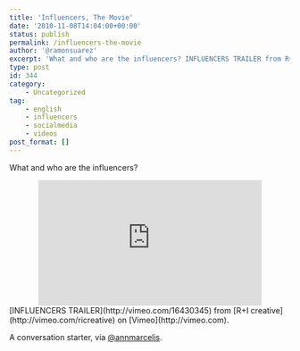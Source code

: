 ```yaml
---
title: 'Influencers, The Movie'
date: '2010-11-08T14:04:00+00:00'
status: publish
permalink: /influencers-the-movie
author: '@ramonsuarez'
excerpt: 'What and who are the influencers? INFLUENCERS TRAILER from R+I creative on Vimeo. A conversation starter, via @annmarcelis.'
type: post
id: 344
category:
    - Uncategorized
tag:
    - english
    - influencers
    - socialmedia
    - videos
post_format: []
---
```

What and who are the influencers?

<div class="embed-vimeo" style="text-align: center;"><iframe allowfullscreen="" frameborder="0" height="225" mozallowfullscreen="" src="https://player.vimeo.com/video/16430345" webkitallowfullscreen="" width="400"></iframe></div>[INFLUENCERS TRAILER](http://vimeo.com/16430345) from [R+I creative](http://vimeo.com/ricreative) on [Vimeo](http://vimeo.com).

A conversation starter, via [@annmarcelis](http://twitter.com/#!/annmarcelis "Ann Marcelis").